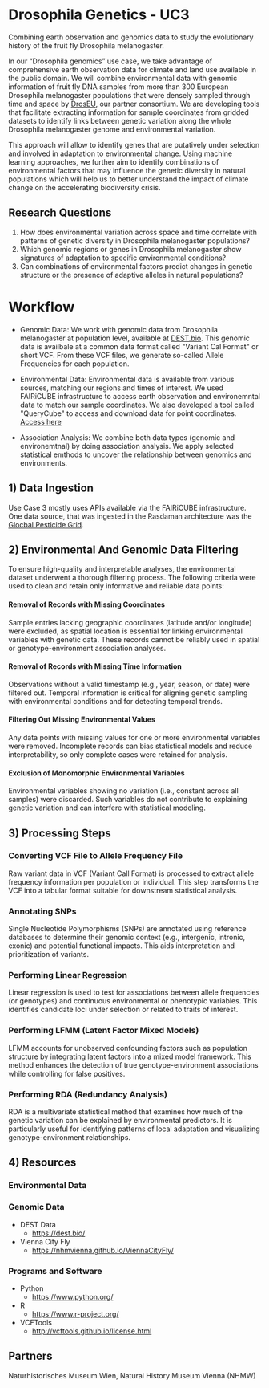  # Drosophila Genetics - UC3

Combining earth observation and genomics data to study the evolutionary history of the fruit fly Drosophila melanogaster.

In our “Drosophila genomics” use case, we take advantage of comprehensive earth observation data for climate and land use available in the public domain. We will combine environmental data with genomic information of fruit fly DNA samples from more than 300 European Drosophila melanogaster populations that were densely sampled through time and space by [DrosEU](https://droseu.net), our partner consortium. We are developing tools that facilitate extracting information for sample coordinates from gridded datasets to identify links between genetic variation along the whole Drosophila melanogaster genome and environmental variation.

This approach will allow to identify genes that are putatively under selection and involved in adaptation to environmental change. Using machine learning approaches, we further aim to identify combinations of environmental factors that may influence the genetic diversity in natural populations which will help us to better understand the impact of climate change on the accelerating biodiversity crisis.


## Research Questions

1. How does environmental variation across space and time correlate with patterns of genetic diversity in Drosophila melanogaster populations?
2. Which genomic regions or genes in Drosophila melanogaster show signatures of adaptation to specific environmental conditions?
3. Can combinations of environmental factors predict changes in genetic structure or the presence of adaptive alleles in natural populations?

# Workflow

- Genomic Data: We work with genomic data from Drosophila melanogaster at population level, available at [DEST.bio](https://dest.bio/). This genomic data is availbale at a common data format called "Variant Cal Format" or short VCF. From these VCF files, we generate so-called Allele Frequencies for each population.

- Environmental Data: Environmental data is available from various sources, matching our regions and times of interest. We used FAIRiCUBE infrastructure to access earth observation and environemntal data to match our sample coordinates. We also developed a tool called "QueryCube" to access and download data for point coordinates. [Access here]()
  
- Association Analysis: We combine both data types (genomic and environemtnal) by doing association analysis. We apply selected statistical emthods to uncover the relationship between genomics and environments. 

## 1) Data Ingestion 

Use Case 3 mostly uses APIs available via the FAIRiCUBE infrastructure. One data source, that was ingested in the Rasdaman architecture was the [Glocbal Pesticide Grid](https://www.earthdata.nasa.gov/news/new-agricultural-pesticide-use-dataset-nasas-sedac).

## 2) Environmental And Genomic Data Filtering

To ensure high-quality and interpretable analyses, the environmental dataset underwent a thorough filtering process. The following criteria were used to clean and retain only informative and reliable data points:

#### Removal of Records with Missing Coordinates
Sample entries lacking geographic coordinates (latitude and/or longitude) were excluded, as spatial location is essential for linking environmental variables with genetic data. These records cannot be reliably used in spatial or genotype-environment association analyses.

#### Removal of Records with Missing Time Information

Observations without a valid timestamp (e.g., year, season, or date) were filtered out. Temporal information is critical for aligning genetic sampling with environmental conditions and for detecting temporal trends.

#### Filtering Out Missing Environmental Values

Any data points with missing values for one or more environmental variables were removed. Incomplete records can bias statistical models and reduce interpretability, so only complete cases were retained for analysis.

#### Exclusion of Monomorphic Environmental Variables

Environmental variables showing no variation (i.e., constant across all samples) were discarded. Such variables do not contribute to explaining genetic variation and can interfere with statistical modeling.

## 3) Processing Steps

### Converting VCF File to Allele Frequency File
Raw variant data in VCF (Variant Call Format) is processed to extract allele frequency information per population or individual. This step transforms the VCF into a tabular format suitable for downstream statistical analysis.

### Annotating SNPs
Single Nucleotide Polymorphisms (SNPs) are annotated using reference databases to determine their genomic context (e.g., intergenic, intronic, exonic) and potential functional impacts. This aids interpretation and prioritization of variants.

### Performing Linear Regression
Linear regression is used to test for associations between allele frequencies (or genotypes) and continuous environmental or phenotypic variables. This identifies candidate loci under selection or related to traits of interest.

### Performing LFMM (Latent Factor Mixed Models)
LFMM accounts for unobserved confounding factors such as population structure by integrating latent factors into a mixed model framework. This method enhances the detection of true genotype-environment associations while controlling for false positives.

### Performing RDA (Redundancy Analysis)
RDA is a multivariate statistical method that examines how much of the genetic variation can be explained by environmental predictors. It is particularly useful for identifying patterns of local adaptation and visualizing genotype-environment relationships.




## 4) Resources

### Environmental Data

### Genomic Data

- DEST Data
   - https://dest.bio/
- Vienna City Fly
  - https://nhmvienna.github.io/ViennaCityFly/
 

### Programs and Software
- Python
   - https://www.python.org/
- R
   - https://www.r-project.org/
- VCFTools
  - http://vcftools.github.io/license.html
## Partners

Naturhistorisches Museum Wien, Natural History Museum Vienna (NHMW)

